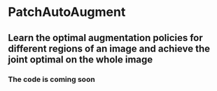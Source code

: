 # PatchAutoAugment
## Learn the optimal augmentation policies for different regions of an image and achieve the joint optimal on the whole image
### The code is coming soon
